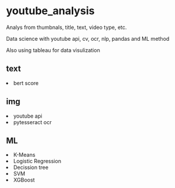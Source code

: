 # youtube_analysis
Analys from thumbnals, title, text, video type, etc.

Data science with youtube api, cv, ocr, nlp, pandas and ML method

Also using tableau for data visulization

<h2> text </h2>
<li> bert score </li>

<h2> img </h2>
<li> youtube api </li>
<li> pytesseract ocr </li>

<h2> ML </h2>
<li> K-Means </li>
<li> Logistic Regression </li>
<li> Decission tree </li>
<li> SVM </li>
<li> XGBoost </li>
